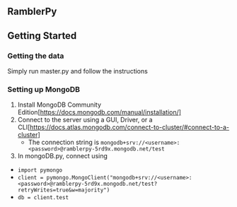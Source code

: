 ## RamblerPy

## Getting Started

### Getting the data
Simply run master.py and follow the instructions 

### Setting up MongoDB
1. Install MongoDB Community Edition[https://docs.mongodb.com/manual/installation/]
2. Connect to the server using a GUI, Driver, or a CLI[https://docs.atlas.mongodb.com/connect-to-cluster/#connect-to-a-cluster]
    * The connection string is `mongodb+srv://<username>:<password>@ramblerpy-5rd9x.mongodb.net/test`
3. In mongoDB.py, connect using 

* `import pymongo`
* `client = pymongo.MongoClient("mongodb+srv://<username>:<password>@ramblerpy-5rd9x.mongodb.net/test?retryWrites=true&w=majority")`
* `db = client.test`
